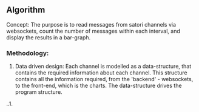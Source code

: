 ## Algorithm
Concept: The purpose is to read messages from satori channels via websockets,
count the number of messages within each interval, and display the results
in a bar-graph.

### Methodology:
1. Data driven design: Each channel is modelled as a data-structure, that
 contains the required information about each channel. This structure contains
 all the information required, from the 'backend' - websockets, to the
 front-end, which is the charts.  The data-structure drives the program
 structure.
 
..1.
